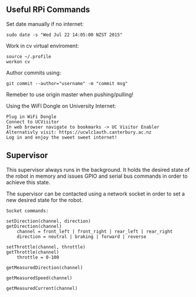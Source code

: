 Useful RPi Commands
----------

Set date manually if no internet:
```
sudo date -s "Wed Jul 22 14:05:00 NZST 2015"
```

Work in cv virtual enviroment:

```
source ~/.profile
workon cv
```

Author commits using:

```
git commit --author="username" -m "commit msg"
```
Remeber to use origin master when pushing/pulling!

Using the WiFI Dongle on University Internet:
```
Plug in WiFi Dongle
Connect to UCVisitor
In web browser navigate to bookmarks -> UC Visitor Enabler
Alternativly visit: https://ucwlc1auth.canterbury.ac.nz
Log in and enjoy the sweet sweet internet!
```



Supervisor
----------

This supervisor always runs in the background. It holds the desired state of the robot in memory and
issues GPIO and serial bus commands in order to achieve this state.

The supervisor can be contacted using a network socket in order to set a new desired state for the robot.

```
Socket commands:

setDirection(channel, direction)
getDirection(channel)
    channel = front_left | front_right | rear_left | rear_right
    direction = neutral | braking | forward | reverse

setThrottle(channel, throttle)
getThrottle(channel)
    throttle = 0-100

getMeasuredDirection(channel)

getMeasuredSpeed(channel)

getMeasuredCurrent(channel)
```
